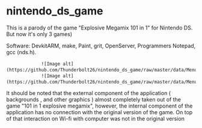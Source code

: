 # nintendo_ds_game
This is a parody of the game "Explosive Megamix 101 in 1" for Nintendo DS. But now it's only 3 games)

Software:
DevkitARM, make, Paint, grit, OpenServer, Programmers Notepad, gcc (nds.h). 


                 ![Image alt](https://github.com/Thunderbolt26/nintendo_ds_game/raw/master/data/Menu_screen_sub.png)
                 ![Image alt](https://github.com/Thunderbolt26/nintendo_ds_game/raw/master/data/Menu_screen.png)

It should be noted that the external component of the application ( backgrounds , and other graphics ) almost completely taken out of the game "101 in 1 explosive megamix", however, the internal component of the application has no connection with the original version of the game. On top of that interaction on Wi-fi with computer was not in the original version

